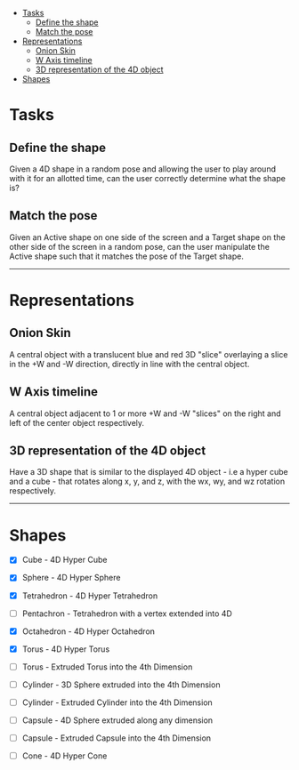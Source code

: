 - [Tasks](#tasks)
  - [Define the shape](#define-the-shape)
  - [Match the pose](#match-the-pose)
- [Representations](#representations)
  - [Onion Skin](#onion-skin)
  - [W Axis timeline](#w-axis-timeline)
  - [3D representation of the 4D object](#3d-representation-of-the-4d-object)
- [Shapes](#shapes)

# Tasks

## Define the shape

Given a 4D shape in a random pose and allowing the user to play around with it for an allotted time, can the user correctly determine what the shape is?

## Match the pose

Given an Active shape on one side of the screen and a Target shape on the other side of the screen in a random pose, can the user manipulate the Active shape such that it matches the pose of the Target shape.

---

# Representations

## Onion Skin

A central object with a translucent blue and red 3D "slice" overlaying a slice in the +W and -W direction, directly in line with the central object.

## W Axis timeline

A central object adjacent to 1 or more +W and -W "slices" on the right and left of the center object respectively.

## 3D representation of the 4D object

Have a 3D shape that is similar to the displayed 4D object - i.e a hyper cube and a cube - that rotates along x, y, and z, with the wx, wy, and wz rotation respectively.

---

# Shapes

 - [x] Cube - 4D Hyper Cube

 - [x] Sphere - 4D Hyper Sphere

 - [x] Tetrahedron - 4D Hyper Tetrahedron
 - [ ] Pentachron - Tetrahedron with a vertex extended into 4D

 - [x] Octahedron - 4D Hyper Octahedron

 - [x] Torus - 4D Hyper Torus
 - [ ] Torus - Extruded Torus into the 4th Dimension

 - [ ] Cylinder - 3D Sphere extruded into the 4th Dimension
 - [ ] Cylinder - Extruded Cylinder into the 4th Dimension

 - [ ] Capsule - 4D Sphere extruded along any dimension
 - [ ] Capsule - Extruded Capsule into the 4th Dimension

 - [ ] Cone - 4D Hyper Cone

